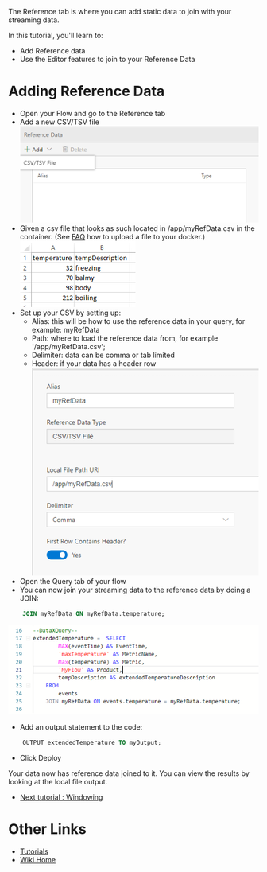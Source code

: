 The Reference tab is where you can add static data to join with your streaming data.

In this tutorial, you'll learn to:
 - Add Reference data
 - Use the Editor features to join to your Reference Data

# Adding Reference Data
 - Open your Flow and go to the Reference tab
 - Add a new CSV/TSV file <br/>
![Add Reference file](./tutorials/images/referenceadd.png)
 - Given a csv file that looks as such located in /app/myRefData.csv in the container. (See [FAQ](https://github.com/Microsoft/data-accelerator/wiki/FAQ#copy-files-into-or-from-a-docker-container) how to upload a file to your docker.)<br/>
![Add Reference file](./tutorials/images/referencetemp.PNG)
 - Set up your CSV by setting up:
    - Alias: this will be how to use the reference data in your query, for example: myRefData
    - Path: where to load the reference data from, for example '/app/myRefData.csv';
    - Delimiter: data can be comma or tab limited
    - Header: if your data has a header row<br/>
![Add Reference file](./tutorials/images/referencesmyref.PNG)
 - Open the Query tab of your flow
 - You can now join your streaming data to the reference data by doing a JOIN: <br/>
```sql
    JOIN myRefData ON myRefData.temperature;
```
![Add Reference file](./tutorials/images/referencequery.PNG)

 - Add an output statement to the code: <br/>
```sql
    OUTPUT extendedTemperature TO myOutput;
```
 - Click Deploy

Your data now has reference data joined to it.  You can view the results by looking at the local file output.  

* [Next tutorial : Windowing](https://github.com/Microsoft/data-accelerator/wiki/Windowing-functions)

# Other Links
* [Tutorials](Tutorials)
* [Wiki Home](Home) 